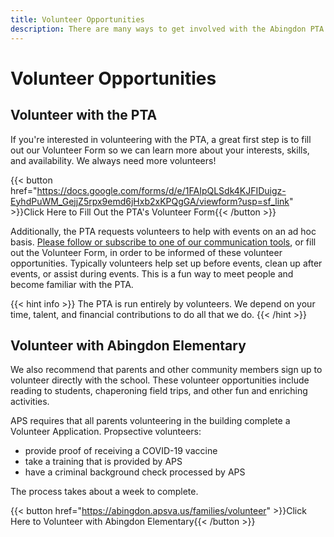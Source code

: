 ```yaml
---
title: Volunteer Opportunities
description: There are many ways to get involved with the Abingdon PTA.
---
```


# Volunteer Opportunities

## Volunteer with the PTA

If you're interested in volunteering with the PTA, a great first step is to fill out our Volunteer Form so we can learn more about your interests, skills, and availability. We always need more volunteers!

{{< button href="https://docs.google.com/forms/d/e/1FAIpQLSdk4KJFIDuigz-EyhdPuWM_GejjZ5rpx9emd6jHxb2xKPQgGA/viewform?usp=sf_link" >}}Click Here to Fill Out the PTA's Volunteer Form{{< /button >}}

Additionally, the PTA requests volunteers to help with events on an ad hoc basis. [Please follow or subscribe to one of our communication tools](/connect), or fill out the Volunteer Form, in order to be informed of these volunteer opportunities. Typically volunteers help set up before events, clean up after events, or assist during events. This is a fun way to meet people and become familiar with the PTA.

{{< hint info >}}
The PTA is run entirely by volunteers. We depend on your time, talent, and financial contributions to do all that we do.
{{< /hint >}}

## Volunteer with Abingdon Elementary

We also recommend that parents and other community members sign up to volunteer directly with the school. These volunteer opportunities include reading to students, chaperoning field trips, and other fun and enriching activities.

APS requires that all parents volunteering in the building complete a Volunteer Application. Propsective volunteers:
- provide proof of receiving a COVID-19 vaccine
- take a training that is provided by APS
- have a criminal background check processed by APS

 The process takes about a week to complete.

{{< button href="https://abingdon.apsva.us/families/volunteer" >}}Click Here to Volunteer with Abingdon Elementary{{< /button >}}
